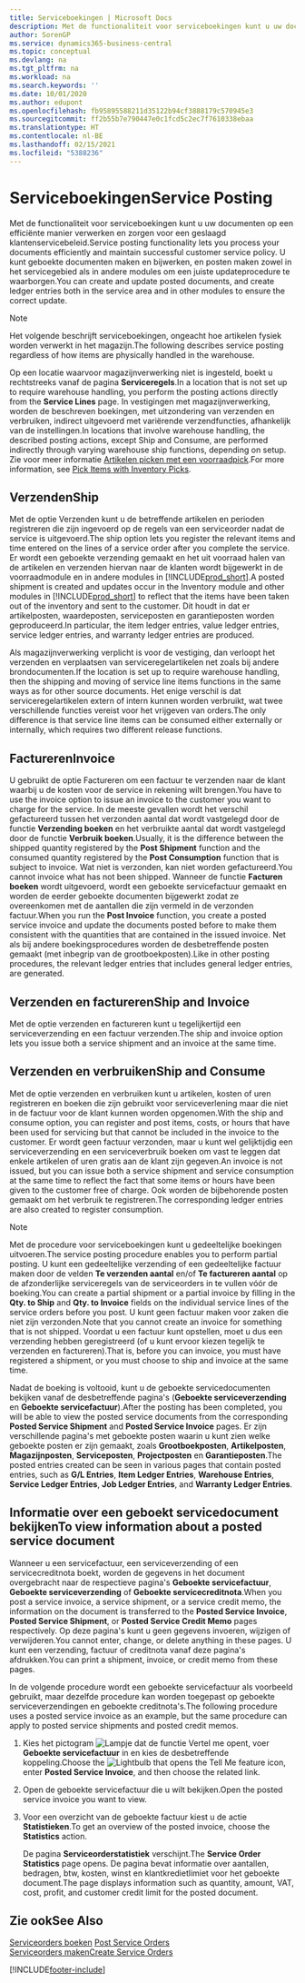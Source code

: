 ```yaml
---
title: Serviceboekingen | Microsoft Docs
description: Met de functionaliteit voor serviceboekingen kunt u uw documenten op een efficiënte manier verwerken en zorgen voor een geslaagd klantenservicebeleid. U kunt geboekte documenten maken en bijwerken, en posten maken zowel in het servicegebied als in andere modules om een juiste updateprocedure te waarborgen.
author: SorenGP
ms.service: dynamics365-business-central
ms.topic: conceptual
ms.devlang: na
ms.tgt_pltfrm: na
ms.workload: na
ms.search.keywords: ''
ms.date: 10/01/2020
ms.author: edupont
ms.openlocfilehash: fb95895588211d35122b94cf3888179c570945e3
ms.sourcegitcommit: ff2b55b7e790447e0c1fcd5c2ec7f7610338ebaa
ms.translationtype: HT
ms.contentlocale: nl-BE
ms.lasthandoff: 02/15/2021
ms.locfileid: "5388236"
---
```

# <a name="service-posting"></a><span data-ttu-id="3c316-104">Serviceboekingen</span><span class="sxs-lookup"><span data-stu-id="3c316-104">Service Posting</span></span>
<span data-ttu-id="3c316-105">Met de functionaliteit voor serviceboekingen kunt u uw documenten op een efficiënte manier verwerken en zorgen voor een geslaagd klantenservicebeleid.</span><span class="sxs-lookup"><span data-stu-id="3c316-105">Service posting functionality lets you process your documents efficiently and maintain successful customer service policy.</span></span> <span data-ttu-id="3c316-106">U kunt geboekte documenten maken en bijwerken, en posten maken zowel in het servicegebied als in andere modules om een juiste updateprocedure te waarborgen.</span><span class="sxs-lookup"><span data-stu-id="3c316-106">You can create and update posted documents, and create ledger entries both in the service area and in other modules to ensure the correct update.</span></span>  

> [!NOTE]  
>  <span data-ttu-id="3c316-107">Het volgende beschrijft serviceboekingen, ongeacht hoe artikelen fysiek worden verwerkt in het magazijn.</span><span class="sxs-lookup"><span data-stu-id="3c316-107">The following describes service posting regardless of how items are physically handled in the warehouse.</span></span>  
>   
>  <span data-ttu-id="3c316-108">Op een locatie waarvoor magazijnverwerking niet is ingesteld, boekt u rechtstreeks vanaf de pagina **Serviceregels**.</span><span class="sxs-lookup"><span data-stu-id="3c316-108">In a location that is not set up to require warehouse handling, you perform the posting actions directly from the **Service Lines** page.</span></span> <span data-ttu-id="3c316-109">In vestigingen met magazijnverwerking, worden de beschreven boekingen, met uitzondering van verzenden en verbruiken, indirect uitgevoerd met variërende verzendfuncties, afhankelijk van de instellingen.</span><span class="sxs-lookup"><span data-stu-id="3c316-109">In locations that involve warehouse handling, the described posting actions, except Ship and Consume, are performed indirectly through varying warehouse ship functions, depending on setup.</span></span> <span data-ttu-id="3c316-110">Zie voor meer informatie [Artikelen picken met een voorraadpick](warehouse-how-to-pick-items-with-inventory-picks.md).</span><span class="sxs-lookup"><span data-stu-id="3c316-110">For more information, see [Pick Items with Inventory Picks](warehouse-how-to-pick-items-with-inventory-picks.md).</span></span>  

## <a name="ship"></a><span data-ttu-id="3c316-111">Verzenden</span><span class="sxs-lookup"><span data-stu-id="3c316-111">Ship</span></span>  
<span data-ttu-id="3c316-112">Met de optie Verzenden kunt u de betreffende artikelen en perioden registreren die zijn ingevoerd op de regels van een serviceorder nadat de service is uitgevoerd.</span><span class="sxs-lookup"><span data-stu-id="3c316-112">The ship option lets you register the relevant items and time entered on the lines of a service order after you complete the service.</span></span> <span data-ttu-id="3c316-113">Er wordt een geboekte verzending gemaakt en het uit voorraad halen van de artikelen en verzenden hiervan naar de klanten wordt bijgewerkt in de voorraadmodule en in andere modules in [!INCLUDE[prod_short](includes/prod_short.md)].</span><span class="sxs-lookup"><span data-stu-id="3c316-113">A posted shipment is created and updates occur in the Inventory module and other modules in [!INCLUDE[prod_short](includes/prod_short.md)] to reflect that the items have been taken out of the inventory and sent to the customer.</span></span> <span data-ttu-id="3c316-114">Dit houdt in dat er artikelposten, waardeposten, serviceposten en garantieposten worden geproduceerd.</span><span class="sxs-lookup"><span data-stu-id="3c316-114">In particular, the item ledger entries, value ledger entries, service ledger entries, and warranty ledger entries are produced.</span></span>  

<span data-ttu-id="3c316-115">Als magazijnverwerking verplicht is voor de vestiging, dan verloopt het verzenden en verplaatsen van serviceregelartikelen net zoals bij andere brondocumenten.</span><span class="sxs-lookup"><span data-stu-id="3c316-115">If the location is set up to require warehouse handling, then the shipping and moving of service line items functions in the same ways as for other source documents.</span></span> <span data-ttu-id="3c316-116">Het enige verschil is dat serviceregelartikelen extern of intern kunnen worden verbruikt, wat twee verschillende functies vereist voor het vrijgeven van orders.</span><span class="sxs-lookup"><span data-stu-id="3c316-116">The only difference is that service line items can be consumed either externally or internally, which requires two different release functions.</span></span>

## <a name="invoice"></a><span data-ttu-id="3c316-117">Factureren</span><span class="sxs-lookup"><span data-stu-id="3c316-117">Invoice</span></span>  
<span data-ttu-id="3c316-118">U gebruikt de optie Factureren om een factuur te verzenden naar de klant waarbij u de kosten voor de service in rekening wilt brengen.</span><span class="sxs-lookup"><span data-stu-id="3c316-118">You have to use the invoice option to issue an invoice to the customer you want to charge for the service.</span></span> <span data-ttu-id="3c316-119">In de meeste gevallen wordt het verschil gefactureerd tussen het verzonden aantal dat wordt vastgelegd door de functie **Verzending boeken** en het verbruikte aantal dat wordt vastgelegd door de functie **Verbruik boeken**.</span><span class="sxs-lookup"><span data-stu-id="3c316-119">Usually, it is the difference between the shipped quantity registered by the **Post Shipment** function and the consumed quantity registered by the **Post Consumption** function that is subject to invoice.</span></span> <span data-ttu-id="3c316-120">Wat niet is verzonden, kan niet worden gefactureerd.</span><span class="sxs-lookup"><span data-stu-id="3c316-120">You cannot invoice what has not been shipped.</span></span> <span data-ttu-id="3c316-121">Wanneer de functie **Facturen boeken** wordt uitgevoerd, wordt een geboekte servicefactuur gemaakt en worden de eerder geboekte documenten bijgewerkt zodat ze overeenkomen met de aantallen die zijn vermeld in de verzonden factuur.</span><span class="sxs-lookup"><span data-stu-id="3c316-121">When you run the **Post Invoice** function, you create a posted service invoice and update the documents posted before to make them consistent with the quantities that are contained in the issued invoice.</span></span> <span data-ttu-id="3c316-122">Net als bij andere boekingsprocedures worden de desbetreffende posten gemaakt (met inbegrip van de grootboekposten).</span><span class="sxs-lookup"><span data-stu-id="3c316-122">Like in other posting procedures, the relevant ledger entries that includes general ledger entries, are generated.</span></span>  

## <a name="ship-and-invoice"></a><span data-ttu-id="3c316-123">Verzenden en factureren</span><span class="sxs-lookup"><span data-stu-id="3c316-123">Ship and Invoice</span></span>  
<span data-ttu-id="3c316-124">Met de optie verzenden en factureren kunt u tegelijkertijd een serviceverzending en een factuur verzenden.</span><span class="sxs-lookup"><span data-stu-id="3c316-124">The ship and invoice option lets you issue both a service shipment and an invoice at the same time.</span></span>  

## <a name="ship-and-consume"></a><span data-ttu-id="3c316-125">Verzenden en verbruiken</span><span class="sxs-lookup"><span data-stu-id="3c316-125">Ship and Consume</span></span>  
<span data-ttu-id="3c316-126">Met de optie verzenden en verbruiken kunt u artikelen, kosten of uren registreren en boeken die zijn gebruikt voor serviceverlening maar die niet in de factuur voor de klant kunnen worden opgenomen.</span><span class="sxs-lookup"><span data-stu-id="3c316-126">With the ship and consume option, you can register and post items, costs, or hours that have been used for servicing but that cannot be included in the invoice to the customer.</span></span> <span data-ttu-id="3c316-127">Er wordt geen factuur verzonden, maar u kunt wel gelijktijdig een serviceverzending en een serviceverbruik boeken om vast te leggen dat enkele artikelen of uren gratis aan de klant zijn gegeven.</span><span class="sxs-lookup"><span data-stu-id="3c316-127">An invoice is not issued, but you can issue both a service shipment and service consumption at the same time to reflect the fact that some items or hours have been given to the customer free of charge.</span></span> <span data-ttu-id="3c316-128">Ook worden de bijbehorende posten gemaakt om het verbruik te registreren.</span><span class="sxs-lookup"><span data-stu-id="3c316-128">The corresponding ledger entries are also created to register consumption.</span></span>  

> [!NOTE]  
>  <span data-ttu-id="3c316-129">Met de procedure voor serviceboekingen kunt u gedeeltelijke boekingen uitvoeren.</span><span class="sxs-lookup"><span data-stu-id="3c316-129">The service posting procedure enables you to perform partial posting.</span></span> <span data-ttu-id="3c316-130">U kunt een gedeeltelijke verzending of een gedeeltelijke factuur maken door de velden **Te verzenden aantal** en/of **Te factureren aantal** op de afzonderlijke serviceregels van de serviceorders in te vullen vóór de boeking.</span><span class="sxs-lookup"><span data-stu-id="3c316-130">You can create a partial shipment or a partial invoice by filling in the **Qty. to Ship** and **Qty. to Invoice** fields on the individual service lines of the service orders before you post.</span></span> <span data-ttu-id="3c316-131">U kunt geen factuur maken voor zaken die niet zijn verzonden.</span><span class="sxs-lookup"><span data-stu-id="3c316-131">Note that you cannot create an invoice for something that is not shipped.</span></span> <span data-ttu-id="3c316-132">Voordat u een factuur kunt opstellen, moet u dus een verzending hebben geregistreerd (of u kunt ervoor kiezen tegelijk te verzenden en factureren).</span><span class="sxs-lookup"><span data-stu-id="3c316-132">That is, before you can invoice, you must have registered a shipment, or you must choose to ship and invoice at the same time.</span></span>  

<span data-ttu-id="3c316-133">Nadat de boeking is voltooid, kunt u de geboekte servicedocumenten bekijken vanaf de desbetreffende pagina's (**Geboekte serviceverzending** en **Geboekte servicefactuur**).</span><span class="sxs-lookup"><span data-stu-id="3c316-133">After the posting has been completed, you will be able to view the posted service documents from the corresponding **Posted Service Shipment** and **Posted Service Invoice** pages.</span></span> <span data-ttu-id="3c316-134">Er zijn verschillende pagina's met geboekte posten waarin u kunt zien welke geboekte posten er zijn gemaakt, zoals **Grootboekposten**, **Artikelposten**, **Magazijnposten**, **Serviceposten**, **Projectposten** en **Garantieposten**.</span><span class="sxs-lookup"><span data-stu-id="3c316-134">The posted entries created can be seen in various pages that contain posted entries, such as **G/L Entries**, **Item Ledger Entries**, **Warehouse Entries**, **Service Ledger Entries**, **Job Ledger Entries**, and **Warranty Ledger Entries**.</span></span>  

## <a name="to-view-information-about-a-posted-service-document"></a><span data-ttu-id="3c316-135">Informatie over een geboekt servicedocument bekijken</span><span class="sxs-lookup"><span data-stu-id="3c316-135">To view information about a posted service document</span></span>  
<span data-ttu-id="3c316-136">Wanneer u een servicefactuur, een serviceverzending of een servicecreditnota boekt, worden de gegevens in het document overgebracht naar de respectieve pagina's **Geboekte servicefactuur**, **Geboekte serviceverzending** of **Geboekte servicecreditnota**.</span><span class="sxs-lookup"><span data-stu-id="3c316-136">When you post a service invoice, a service shipment, or a service credit memo, the information on the document is transferred to the **Posted Service Invoice**, **Posted Service Shipment**, or **Posted Service Credit Memo** pages respectively.</span></span> <span data-ttu-id="3c316-137">Op deze pagina's kunt u geen gegevens invoeren, wijzigen of verwijderen.</span><span class="sxs-lookup"><span data-stu-id="3c316-137">You cannot enter, change, or delete anything in these pages.</span></span> <span data-ttu-id="3c316-138">U kunt een verzending, factuur of creditnota vanaf deze pagina's afdrukken.</span><span class="sxs-lookup"><span data-stu-id="3c316-138">You can print a shipment, invoice, or credit memo from these pages.</span></span>  

<span data-ttu-id="3c316-139">In de volgende procedure wordt een geboekte servicefactuur als voorbeeld gebruikt, maar dezelfde procedure kan worden toegepast op geboekte serviceverzendingen en geboekte creditnota's.</span><span class="sxs-lookup"><span data-stu-id="3c316-139">The following procedure uses a posted service invoice as an example, but the same procedure can apply to posted service shipments and posted credit memos.</span></span>  

1. <span data-ttu-id="3c316-140">Kies het pictogram ![Lampje dat de functie Vertel me opent](media/ui-search/search_small.png "Vertel me wat u wilt doen"), voer **Geboekte servicefactuur** in en kies de desbetreffende koppeling.</span><span class="sxs-lookup"><span data-stu-id="3c316-140">Choose the ![Lightbulb that opens the Tell Me feature](media/ui-search/search_small.png "Tell me what you want to do") icon, enter **Posted Service Invoice**, and then choose the related link.</span></span>  
2. <span data-ttu-id="3c316-141">Open de geboekte servicefactuur die u wilt bekijken.</span><span class="sxs-lookup"><span data-stu-id="3c316-141">Open the posted service invoice you want to view.</span></span>  
3. <span data-ttu-id="3c316-142">Voor een overzicht van de geboekte factuur kiest u de actie **Statistieken**.</span><span class="sxs-lookup"><span data-stu-id="3c316-142">To get an overview of the posted invoice, choose the **Statistics** action.</span></span>  

    <span data-ttu-id="3c316-143">De pagina **Serviceorderstatistiek** verschijnt.</span><span class="sxs-lookup"><span data-stu-id="3c316-143">The **Service Order Statistics** page opens.</span></span> <span data-ttu-id="3c316-144">De pagina bevat informatie over aantallen, bedragen, btw, kosten, winst en klantkredietlimiet voor het geboekte document.</span><span class="sxs-lookup"><span data-stu-id="3c316-144">The page displays information such as quantity, amount, VAT, cost, profit, and customer credit limit for the posted document.</span></span>

## <a name="see-also"></a><span data-ttu-id="3c316-145">Zie ook</span><span class="sxs-lookup"><span data-stu-id="3c316-145">See Also</span></span>  
<span data-ttu-id="3c316-146">[Serviceorders boeken](service-how-to-post-service-orders.md) </span><span class="sxs-lookup"><span data-stu-id="3c316-146">[Post Service Orders](service-how-to-post-service-orders.md) </span></span>  
[<span data-ttu-id="3c316-147">Serviceorders maken</span><span class="sxs-lookup"><span data-stu-id="3c316-147">Create Service Orders</span></span>](service-how-to-create-service-orders.md)


[!INCLUDE[footer-include](includes/footer-banner.md)]